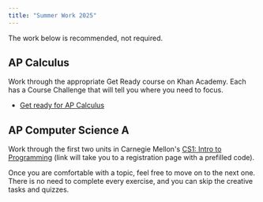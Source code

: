 ```yaml
---
title: "Summer Work 2025"
---
```


The work below is recommended, not required.

## AP Calculus

Work through the appropriate Get Ready course on Khan Academy. Each has a Course Challenge that will tell you where you need to focus.

- [Get ready for AP Calculus](https://www.khanacademy.org/math/get-ready-for-ap-calc)

## AP Computer Science A

Work through the first two units in Carnegie Mellon's [CS1: Intro to Programming](https://academy.cs.cmu.edu/new-student/MR51-QV61) (link will take you to a registration page with a prefilled code).

Once you are comfortable with a topic, feel free to move on to the next one. There is no need to complete every exercise, and you can skip the creative tasks and quizzes.
